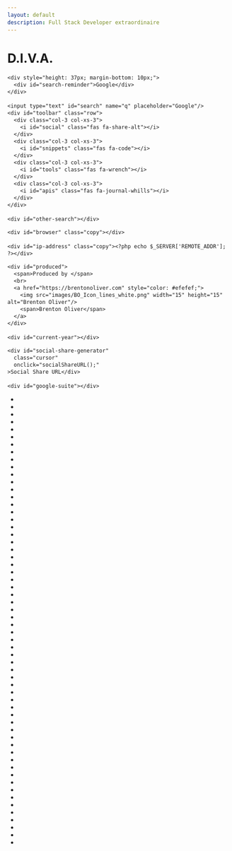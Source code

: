 ```yaml
---
layout: default
description: Full Stack Developer extraordinaire
---
```


<div id="Content">
  <!-- <h1>&#60;DEV HUD/&#62;</h1> -->
  <h1 title="Dynamic Informative Virtual Assistant">D.I.V.A.</h1>
  <form id="search-form" method="get" action="https://www.google.com/search">

    <div style="height: 37px; margin-bottom: 10px;">
      <div id="search-reminder">Google</div>
    </div>
    
    <input type="text" id="search" name="q" placeholder="Google"/>
    <div id="toolbar" class="row">
      <div class="col-3 col-xs-3">
        <i id="social" class="fas fa-share-alt"></i>
      </div>
      <div class="col-3 col-xs-3">
        <i id="snippets" class="fas fa-code"></i>
      </div>
      <div class="col-3 col-xs-3">
        <i id="tools" class="fas fa-wrench"></i>
      </div>
      <div class="col-3 col-xs-3">
        <i id="apis" class="fas fa-journal-whills"></i>
      </div>
    </div>

    <div id="other-search"></div>

  </form>

  <div id="computer" class="fade-in text-right">
        
    <div id="browser" class="copy"></div>

    <div id="ip-address" class="copy"><?php echo $_SERVER['REMOTE_ADDR']; ?></div>

  </div>

  <div id="date-time" class="fade-in text-right"></div>

  <div id="copyright" class="fade-in text-left">

    <div id="produced">
      <span>Produced by </span>
      <br>
      <a href="https://brentonoliver.com" style="color: #efefef;">
        <img src="images/BO_Icon_lines_white.png" width="15" height="15" alt="Brenton Oliver"/>
        <span>Brenton Oliver</span>
      </a>
    </div>

    <div id="current-year"></div>

  </div>

  <div id="custom-tools" class="fade-in">
    
    <div id="social-share-generator"
      class="cursor"
      onclick="socialShareURL();"
    >Social Share URL</div>
    
    <div id="google-suite"></div>

  </div>

</div>

<div class="diva fade-in">
  <div class="case-container">
    <div class="outter-ring">
      <div class="c1"></div>
      <div class="c2"></div>
      <div class="c3"></div>
      <div class="c4"></div>
      <div class="c5"></div>
      <div class="core"></div>
    </div>
    <ul class="marks">
      <li></li><li></li><li></li><li></li><li></li><li></li>
      <li></li><li></li><li></li><li></li><li></li><li></li>
      <li></li><li></li><li></li><li></li><li></li><li></li>
      <li></li><li></li><li></li><li></li><li></li><li></li>
      <li></li><li></li><li></li><li></li><li></li><li></li>
      <li></li><li></li><li></li><li></li><li></li><li></li>
      <li></li><li></li><li></li><li></li><li></li><li></li>
      <li></li><li></li><li></li><li></li><li></li><li></li>
      <li></li><li></li><li></li><li></li><li></li><li></li>
      <li></li><li></li><li></li><li></li><li></li><li></li>
    </ul>
    <div class="cover"></div>
  </div>
</div>